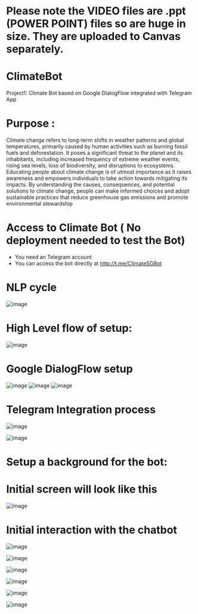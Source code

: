 # Please note the VIDEO files are .ppt (POWER POINT) files so are huge in size. They are uploaded to Canvas separately. 

# ClimateBot
Project1: Climate Bot based on Google DialogFlow integrated with Telegram App

# Purpose :
Climate change refers to long-term shifts in weather patterns and global temperatures, primarily caused by human activities such as burning fossil fuels and deforestation. It poses a significant threat to the planet and its inhabitants, including increased frequency of extreme weather events, rising sea levels, loss of biodiversity, and disruptions to ecosystems. Educating people about climate change is of utmost importance as it raises awareness and empowers individuals to take action towards mitigating its impacts. By understanding the causes, consequences, and potential solutions to climate change, people can make informed choices and adopt sustainable practices that reduce greenhouse gas emissions and promote environmental stewardship

# Access to Climate Bot ( No deployment needed to test the Bot)
- You need an Telegram account
- You can access the bot directly at http://t.me/ClimateSGBot 

# NLP cycle 
![image](https://github.com/Niloth/ClimateBot/assets/10112571/c9f416f2-bdf8-4b4e-afa8-ca2d6576b7ad)

# High Level flow of setup:
![image](https://github.com/Niloth/ClimateBot/assets/10112571/349774d1-4fbd-4fdf-b19f-09a62fa18565)

# Google DialogFlow setup
![image](https://github.com/Niloth/ClimateBot/assets/10112571/92c8e90f-4f46-46f4-abaf-17a5e525fbb1)
![image](https://github.com/Niloth/ClimateBot/assets/10112571/e1ddb509-e19f-4258-b3ce-b72e96c893da)
![image](https://github.com/Niloth/ClimateBot/assets/10112571/06932a1a-d2c7-42d1-934e-f0f02e110ffd)

# Telegram Integration process
![image](https://github.com/Niloth/ClimateBot/assets/10112571/e52c00be-fbc2-4d6c-8951-d0e9d747a6c7)

![image](https://github.com/Niloth/ClimateBot/assets/10112571/9feadf97-329e-44b5-b162-abf7bb0f671d)

# Setup a background for the bot:
# Initial screen will look like this
![image](https://github.com/Niloth/ClimateBot/assets/10112571/f381b4e5-144b-468a-b5ee-7969847e4b7a)

# Initial interaction with the chatbot
![image](https://github.com/Niloth/ClimateBot/assets/10112571/b3cc7793-8d2e-4ffd-9067-f72b9a18768c)

![image](https://github.com/Niloth/ClimateBot/assets/10112571/3655572d-6dd8-4e22-bebc-3dba107b1f5a)

![image](https://github.com/Niloth/ClimateBot/assets/10112571/299e87b3-d04b-42f0-80b8-516db2ace8a5)

![image](https://github.com/Niloth/ClimateBot/assets/10112571/d04216bd-8e40-4f18-9a1d-3723e37e68a9)

![image](https://github.com/Niloth/ClimateBot/assets/10112571/3dad1a26-b155-4255-a83b-edab99f9c457)


![image](https://github.com/Niloth/ClimateBot/assets/10112571/a1053909-20b7-4b00-b091-9d2c849cd99e)
